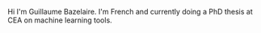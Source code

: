 Hi I'm Guillaume Bazelaire. I'm French and currently doing a PhD thesis at CEA on machine learning tools.
